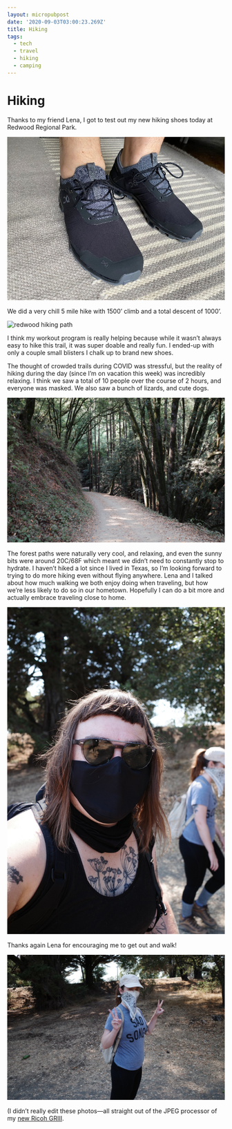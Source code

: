 ```yaml
---
layout: micropubpost
date: '2020-09-03T03:00:23.269Z'
title: Hiking
tags:
  - tech
  - travel
  - hiking
  - camping
---
```


# Hiking

Thanks to my friend Lena, I got to test out my new hiking shoes today at Redwood Regional Park.

![On shoes](/photos/onshoes.jpg)

We did a very chill 5 mile hike with 1500’ climb and a total descent of 1000’.

![redwood hiking path](/photos/redwoodhiking.jpg)

I think my workout program is really helping because while it wasn’t always easy to hike this trail, it was super doable and really fun. I ended-up with only a couple small blisters I chalk up to brand new shoes.

The thought of crowded trails during COVID was stressful, but the reality of hiking during the day (since I’m on vacation this week) was incredibly relaxing. I think we saw a total of 10 people over the course of 2 hours, and everyone was masked. We also saw a bunch of lizards, and cute dogs.

![forest](/photos/forest.jpg)

The forest paths were naturally very cool, and relaxing, and even the sunny bits were around 20C/68F which meant we didn’t need to constantly stop to hydrate.  I haven’t hiked a lot since I lived in Texas, so I’m looking forward to trying to do more hiking even without flying anywhere. Lena and I talked about how much walking we both enjoy doing when traveling, but how we’re less likely to do so in our hometown. Hopefully I can do a bit more and actually embrace traveling close to home.

![me](/photos/me_hiking.jpg)

Thanks again Lena for encouraging me to get out and walk!

![lena](/photos/lena.jpg)

(I didn’t really edit these photos—all straight out of the JPEG processor of my [new Ricoh GRIII](https://www.brookshelley.com/posts/2020-08-07-a-few-weeks-with-a/).

